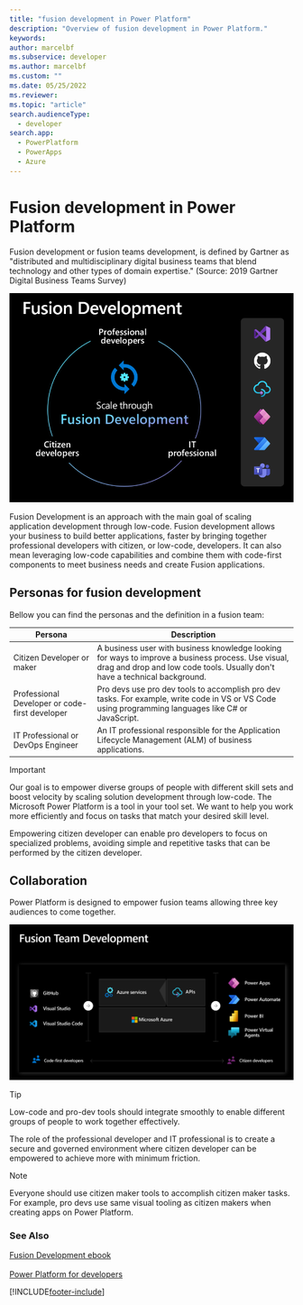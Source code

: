 ```yaml
---
title: "fusion development in Power Platform"
description: "Overview of fusion development in Power Platform."
keywords: 
author: marcelbf
ms.subservice: developer
ms.author: marcelbf
ms.custom: ""
ms.date: 05/25/2022
ms.reviewer: 
ms.topic: "article"
search.audienceType: 
  - developer
search.app: 
  - PowerPlatform
  - PowerApps
  - Azure
---
```


# Fusion development in Power Platform

Fusion development or fusion teams development, is defined by Gartner as "distributed and multidisciplinary digital business teams that blend technology and other types of domain expertise." (Source: 2019 Gartner Digital Business Teams Survey) 

![Fusion development.](media/fusion-development.png "Fusion development")

Fusion Development is an approach with the main goal of scaling application development through low-code. Fusion development allows your business to build better applications, faster by bringing together professional developers with citizen, or low-code, developers. It can also mean leveraging low-code capabilities and combine them with code-first components to meet business needs and create Fusion applications.

## Personas for fusion development

Bellow you can find the personas and the definition in a fusion team:

| Persona | Description |
| ---- | ---- | 
| Citizen Developer or maker | A business user with business knowledge looking for ways to improve a business process. Use visual, drag and drop and low code tools. Usually don't have a technical background. |
| Professional Developer or code-first developer | Pro devs use pro dev tools to accomplish pro dev tasks. For example, write code in VS or VS Code using programming languages like C# or JavaScript. |
| IT Professional or DevOps Engineer | An IT professional responsible for the Application Lifecycle Management (ALM) of business applications. |

> [!IMPORTANT]
> Our goal is to empower diverse groups of people with different skill sets and boost velocity by scaling solution development through low-code. The Microsoft Power Platform is a tool in your tool set. We want to help you work more efficiently and focus on tasks that match your desired skill level.

Empowering citizen developer can enable pro developers to focus on specialized problems, avoiding simple and repetitive tasks that can be performed by the citizen developer.

## Collaboration

Power Platform is designed to empower fusion teams allowing three key audiences to come together.

![[Fusion team.](media/fusion-team.png "Fusion team")](media/fusion-team.png "Fusion team")

> [!TIP]
> Low-code and pro-dev tools should integrate smoothly to enable different groups of people to work together effectively.

The role of the professional developer and IT professional is to create a secure and governed environment where citizen developer can be empowered to achieve more with minimum friction.

> [!NOTE]
> Everyone should use citizen maker tools to accomplish citizen maker tasks. For example, pro devs use same visual tooling as citizen makers when creating apps on Power Platform.

### See Also

[Fusion Development ebook](../../power-apps/guidance/fusion-dev-ebook/)<br/>  
[Power Platform for developers](get-started-developers.md)

[!INCLUDE[footer-include](../includes/footer-banner.md)]
